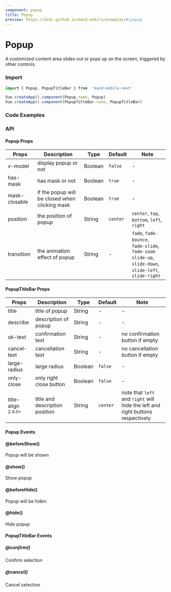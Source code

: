 ```yaml
---
component: popup
title: Popup
preview: https://didi.github.io/mand-mobile/examples/#/popup
---
```


# Popup

A customized content area slides out or pops up on the screen, triggered by other controls.

### Import

```javascript
import { Popup, PopupTitleBar } from  'mand-mobile-next'

Vue.createApp().component(Popup.name, Popup)
Vue.createApp().component(PopupTitleBar.name, PopupTitleBar)
```

### Code Examples

<demo-wrapper
  src="src/packages/popup/demo"
/>

### API

#### Popup Props

|Props | Description | Type | Default | Note|
|----|-----|------|------|------|
|v-model|display popup or not|Boolean|`false`|-|
|has-mask|has mask or not|Boolean|`true`|-|
|mask-closable|if the popup will be closed when clicking mask|Boolean|`true`|-|
|position|the position of popup|String|`center`|`center`, `top`, `bottom`, `left`, `right`|
|transition|the animation effect of popup|String|-|`fade`, `fade-bounce`, `fade-slide`, `fade-zoom`<br> `slide-up`, `slide-down`, `slide-left`, `slide-right`|

#### PopupTitleBar Props

|Props | Description | Type | Default | Note|
|----|-----|------|------|------|
|title|title of popup|String|-|-|
|describe|description of popup|String|-|-|
|ok-text|confirmation text|String|-|no confirmation button if empty|
|cancel-text|cancellation text|String|-|no cancellation button if empty|
|large-radius|large radius|Boolean|`false`|-|
|only-close|only right close button|Boolean|`false`|-|
|title-align <sup class="version-after">2.4.0+</sup>|title and description position|String|`center`|note that `left` and `right` will hide the left and right buttons respectively|

#### Popup Events

#### @beforeShow()

Popup will be shown

#### @show()

Show popup

#### @beforeHide()

Popup will be hiden

#### @hide()

Hide popup

#### PopupTitleBar Events

##### @confirm()

Confirm selection

##### @cancel()

Cancel selection
